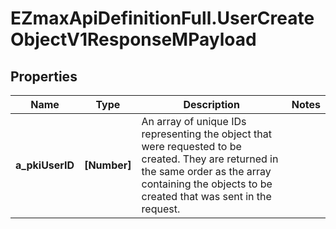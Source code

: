 # EZmaxApiDefinitionFull.UserCreateObjectV1ResponseMPayload

## Properties

Name | Type | Description | Notes
------------ | ------------- | ------------- | -------------
**a_pkiUserID** | **[Number]** | An array of unique IDs representing the object that were requested to be created.  They are returned in the same order as the array containing the objects to be created that was sent in the request. | 


